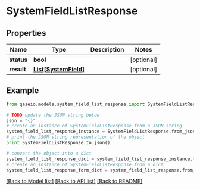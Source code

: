 # SystemFieldListResponse


## Properties

Name | Type | Description | Notes
------------ | ------------- | ------------- | -------------
**status** | **bool** |  | [optional] 
**result** | [**List[SystemField]**](SystemField.md) |  | [optional] 

## Example

```python
from qaseio.models.system_field_list_response import SystemFieldListResponse

# TODO update the JSON string below
json = "{}"
# create an instance of SystemFieldListResponse from a JSON string
system_field_list_response_instance = SystemFieldListResponse.from_json(json)
# print the JSON string representation of the object
print SystemFieldListResponse.to_json()

# convert the object into a dict
system_field_list_response_dict = system_field_list_response_instance.to_dict()
# create an instance of SystemFieldListResponse from a dict
system_field_list_response_form_dict = system_field_list_response.from_dict(system_field_list_response_dict)
```
[[Back to Model list]](../README.md#documentation-for-models) [[Back to API list]](../README.md#documentation-for-api-endpoints) [[Back to README]](../README.md)


